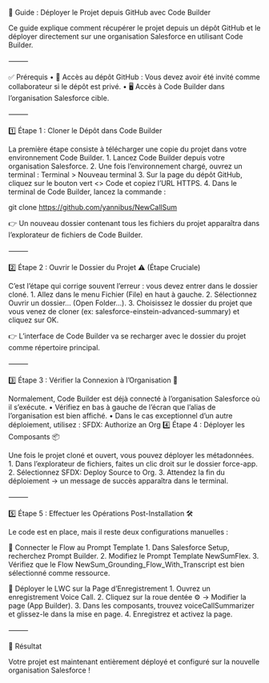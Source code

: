 🚀 Guide : Déployer le Projet depuis GitHub avec Code Builder

Ce guide explique comment récupérer le projet depuis un dépôt GitHub et le déployer directement sur une organisation Salesforce en utilisant Code Builder.

⸻

✅ Prérequis
	•	🔑 Accès au dépôt GitHub : Vous devez avoir été invité comme collaborateur si le dépôt est privé.
	•	🖥️ Accès à Code Builder dans l’organisation Salesforce cible.

⸻

1️⃣ Étape 1 : Cloner le Dépôt dans Code Builder

La première étape consiste à télécharger une copie du projet dans votre environnement Code Builder.
	1.	Lancez Code Builder depuis votre organisation Salesforce.
	2.	Une fois l’environnement chargé, ouvrez un terminal :
   Terminal > Nouveau terminal
  3.	Sur la page du dépôt GitHub, cliquez sur le bouton vert <> Code et copiez l’URL HTTPS.
	4.	Dans le terminal de Code Builder, lancez la commande :
 
   git clone https://github.com/yannibus/NewCallSum
 
  👉 Un nouveau dossier contenant tous les fichiers du projet apparaîtra dans l’explorateur de fichiers de Code Builder.

⸻

2️⃣ Étape 2 : Ouvrir le Dossier du Projet ⚠️ (Étape Cruciale)

C’est l’étape qui corrige souvent l’erreur : vous devez entrer dans le dossier cloné.
	1.	Allez dans le menu Fichier (File) en haut à gauche.
	2.	Sélectionnez Ouvrir un dossier… (Open Folder…).
	3.	Choisissez le dossier du projet que vous venez de cloner (ex: salesforce-einstein-advanced-summary) et cliquez sur OK.

👉 L’interface de Code Builder va se recharger avec le dossier du projet comme répertoire principal.

⸻

3️⃣ Étape 3 : Vérifier la Connexion à l’Organisation 🔗

Normalement, Code Builder est déjà connecté à l’organisation Salesforce où il s’exécute.
	•	Vérifiez en bas à gauche de l’écran que l’alias de l’organisation est bien affiché.
	•	Dans le cas exceptionnel d’un autre déploiement, utilisez :
   SFDX: Authorize an Org
  4️⃣ Étape 4 : Déployer les Composants 📦

Une fois le projet cloné et ouvert, vous pouvez déployer les métadonnées.
	1.	Dans l’explorateur de fichiers, faites un clic droit sur le dossier force-app.
	2.	Sélectionnez SFDX: Deploy Source to Org.
	3.	Attendez la fin du déploiement → un message de succès apparaîtra dans le terminal.

⸻

5️⃣ Étape 5 : Effectuer les Opérations Post-Installation 🛠️

Le code est en place, mais il reste deux configurations manuelles :

🔹 Connecter le Flow au Prompt Template
	1.	Dans Salesforce Setup, recherchez Prompt Builder.
	2.	Modifiez le Prompt Template NewSumFlex.
	3.	Vérifiez que le Flow NewSum_Grounding_Flow_With_Transcript est bien sélectionné comme ressource.

🔹 Déployer le LWC sur la Page d’Enregistrement
	1.	Ouvrez un enregistrement Voice Call.
	2.	Cliquez sur la roue dentée ⚙️ → Modifier la page (App Builder).
	3.	Dans les composants, trouvez voiceCallSummarizer et glissez-le dans la mise en page.
	4.	Enregistrez et activez la page.

⸻

🎉 Résultat

Votre projet est maintenant entièrement déployé et configuré sur la nouvelle organisation Salesforce !
